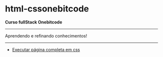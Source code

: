 # html-cssonebitcode
<strong>Curso fullStack Onebitcode</strong>
 <hr>

Aprendendo e refinando conhecimentos!
 <hr>
 <ul>
    <li> <a href="https://github.com/rodrigosena2/html-cssonebitcode/tree/main/htmlonebitcode/exfinalhtml/index.html"> Executar página completa em css</a></li>
 
 </ul>

